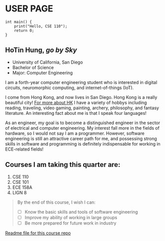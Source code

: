 # USER PAGE
```
int main() {
    print("Hello, CSE 110");
    return 0;
}
```
## HoTin Hung, *go by Sky* 
- University of California, San Diego
- Bachelor of Science
- Major: Computer Engineering

I am a forth-year computer engineering student who is interested in digital circuits, neuromorphic computing, and internet-of-things (IoT).

I come from Hong Kong, and now lives in San Diego. Hong Kong is a really beautiful city! [For more about HK](https://en.wikipedia.org/wiki/Hong_Kong) I have a variety of hobbys including reading, traveling, video gaming, painting, archery, philosophy, and fantasy literature. An interesting fact about me is that I speak four languages!

As an engineer, my goal is to become a distinguished engineer in the sector of electrical and computer engineering. My interest fall more in the fields of hardware, so I would not say I am a programmer. However, software engineering is still an attractive career path for me, and possessing strong skills in software and programming is definitely indispensable for working in ECE-related fields!

## Courses I am taking this quarter are:
1. CSE 110
2. CSE 101
3. ECE 158A
4. LIGN 8

> By the end of this course, I wish I can:
> - [ ] Know the basic skills and tools of software engineering
> - [ ] Improve my ability of working in large groups
> - [ ] Be more prepared for future work in industry

[Readme file for this course repo](./README.md)
